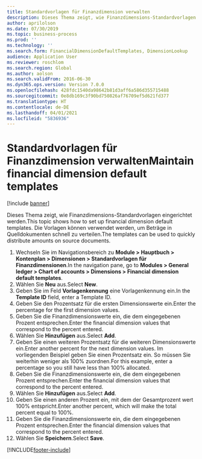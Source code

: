 ```yaml
---
title: Standardvorlagen für Finanzdimension verwalten
description: Dieses Thema zeigt, wie Finanzdimensions-Standardvorlagen eingerichtet werden.
author: aprilolson
ms.date: 07/30/2019
ms.topic: business-process
ms.prod: ''
ms.technology: ''
ms.search.form: FinancialDimensionDefaultTemplates, DimensionLookup
audience: Application User
ms.reviewer: roschlom
ms.search.region: Global
ms.author: aolson
ms.search.validFrom: 2016-06-30
ms.dyn365.ops.version: Version 7.0.0
ms.openlocfilehash: 428fdc1540da98642b81d3aff6a586d355715488
ms.sourcegitcommit: 0e8db169c3f90bd750826af76709ef5d621fd377
ms.translationtype: HT
ms.contentlocale: de-DE
ms.lasthandoff: 04/01/2021
ms.locfileid: "5836936"
---
```

# <a name="maintain-financial-dimension-default-templates"></a><span data-ttu-id="11bde-103">Standardvorlagen für Finanzdimension verwalten</span><span class="sxs-lookup"><span data-stu-id="11bde-103">Maintain financial dimension default templates</span></span>

[!include [banner](../../includes/banner.md)]

<span data-ttu-id="11bde-104">Dieses Thema zeigt, wie Finanzdimensions-Standardvorlagen eingerichtet werden.</span><span class="sxs-lookup"><span data-stu-id="11bde-104">This topic shows how to set up financial dimension default templates.</span></span> <span data-ttu-id="11bde-105">Die Vorlagen können verwendet werden, um Beträge in Quelldokumenten schnell zu verteilen.</span><span class="sxs-lookup"><span data-stu-id="11bde-105">The templates can be used to quickly distribute amounts on source documents.</span></span>

1. <span data-ttu-id="11bde-106">Wechseln Sie im Navigationsbereich zu **Module > Hauptbuch > Kontenplan > Dimensionen > Standardvorlagen für Finanzdimensionen**.</span><span class="sxs-lookup"><span data-stu-id="11bde-106">In the navigation pane, go to **Modules > General ledger > Chart of accounts > Dimensions > Financial dimension default templates**.</span></span>
2. <span data-ttu-id="11bde-107">Wählen Sie **Neu** aus.</span><span class="sxs-lookup"><span data-stu-id="11bde-107">Select **New**.</span></span>
3. <span data-ttu-id="11bde-108">Geben Sie im Feld **Vorlagenkennung** eine Vorlagenkennung ein.</span><span class="sxs-lookup"><span data-stu-id="11bde-108">In the **Template ID** field, enter a Template ID.</span></span>
4. <span data-ttu-id="11bde-109">Geben Sie den Prozentsatz für die ersten Dimensionswerte ein.</span><span class="sxs-lookup"><span data-stu-id="11bde-109">Enter the percentage for the first dimension values.</span></span>
5. <span data-ttu-id="11bde-110">Geben Sie die Finanzdimensionswerte ein, die dem eingegebenen Prozent entsprechen.</span><span class="sxs-lookup"><span data-stu-id="11bde-110">Enter the financial dimension values that correspond to the percent entered.</span></span>
6. <span data-ttu-id="11bde-111">Wählen Sie **Hinzufügen** aus.</span><span class="sxs-lookup"><span data-stu-id="11bde-111">Select **Add**.</span></span>
7. <span data-ttu-id="11bde-112">Geben Sie einen weiteren Prozentsatz für die weiteren Dimensionswerte ein.</span><span class="sxs-lookup"><span data-stu-id="11bde-112">Enter another percent for the next dimension values.</span></span> <span data-ttu-id="11bde-113">Im vorliegenden Beispiel geben Sie einen Prozentsatz ein. So müssen Sie weiterhin weniger als 100% zuordnen.</span><span class="sxs-lookup"><span data-stu-id="11bde-113">For this example, enter a percentage so you still have less than 100% allocated.</span></span> 
8. <span data-ttu-id="11bde-114">Geben Sie die Finanzdimensionswerte ein, die dem eingegebenen Prozent entsprechen.</span><span class="sxs-lookup"><span data-stu-id="11bde-114">Enter the financial dimension values that correspond to the percent entered.</span></span>
9. <span data-ttu-id="11bde-115">Wählen Sie **Hinzufügen** aus.</span><span class="sxs-lookup"><span data-stu-id="11bde-115">Select **Add**.</span></span>
10. <span data-ttu-id="11bde-116">Geben Sie einen anderen Prozent ein, mit dem der Gesamtprozent wert 100% entspricht.</span><span class="sxs-lookup"><span data-stu-id="11bde-116">Enter another percent, which will make the total percent equal to 100%.</span></span>
11. <span data-ttu-id="11bde-117">Geben Sie die Finanzdimensionswerte ein, die dem eingegebenen Prozent entsprechen.</span><span class="sxs-lookup"><span data-stu-id="11bde-117">Enter the financial dimension values that correspond to the percent entered.</span></span>
12. <span data-ttu-id="11bde-118">Wählen Sie **Speichern**.</span><span class="sxs-lookup"><span data-stu-id="11bde-118">Select **Save**.</span></span>



[!INCLUDE[footer-include](../../../includes/footer-banner.md)]